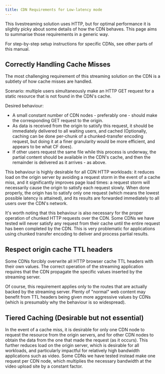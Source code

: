 ```yaml
---
title: CDN Requirements for Low-latency mode
---
```


This livestreaming solution uses HTTP, but for optimal performance it is slightly picky about
some details of how the CDN behaves. This page aims to summarise those requirements in a generic way.

For step-by-step setup instructions for specific CDNs, see other parts of this manual.

## Correctly Handling Cache Misses

The most challenging requirement of this streaming solution on the CDN is a subtlety of how cache
misses are handled.

Scenario: multiple users simultaneously make an HTTP GET request for a static resource that is
not found in the CDN's cache.

Desired behaviour:

- A small constant number of CDN nodes - preferably one - should make the corresponding GET request
  to the origin.
- As data is received from the origin to satisfy this request, it should be immediately delivered
  to all waiting users, and cached (Optionally, caching can be done per-chunk of a chunked-transfer
  encoding request, but doing it at a finer granularity would be more efficient, and appears to be
  what CF does).
- If other users request the same file while this process is underway, the partial content should
  be available in the CDN's cache, and then the remainder is delivered as it arrives - as above.

This behaviour is highly desirable for all CDN HTTP workloads: it reduces
load on the origin server by avoiding a request storm in the event of a cache miss, and it
significantly improves page load times: a request storm will necessarily cause the origin to
satisfy each request slowly. When done properly, the origin has to satisfy only one request (which
means the lowest possible latency is attained), and its results are forwarded immediately to all
users over the CDN's network.

It's worth noting that this behaviour is also necessary for the proper operation of chunked HTTP
requests over the CDN. Some CDNs we have tested will never satisfy any request from their cache
until the entire request has been completed by the CDN. This is very problematic for applications
using chunked transfer encoding to deliver and process partial results.

## Respect origin cache TTL headers

Some CDNs forcibly overwrite all HTTP browser cache TTL headers with their own values. The correct
operation of the streaming application requires that the CDN propagate the specific values inserted
by the streaming server.

Of course, this requirement applies only to the routes that are actually backed by the streaming
server. Plenty of "normal" web content may benefit from TTL headers being given more aggressive values
by CDNs (which is presumably why the behaviour is so widespread).

## Tiered Caching (Desirable but not essential)

In the event of a cache miss, it is desirable for only one CDN node to request the resource from the
origin servers, and for other CDN nodes to obtain the data from the one that made the request (as
it occurs). This further reduces load on the origin server, which is desirable for all workloads,
and particularly impactful for relatively high bandwidth applications such as video. Some CDNs we
have tested instead make one request per CDN node, which multiplies the necessary bandwidth at the
video upload site by a constant factor.
